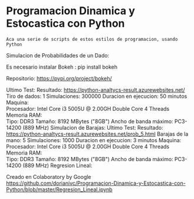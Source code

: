# Programacion Dinamica y Estocastica con Python

	Aca una serie de scripts de estos estilos de programacion, usando Python
	
Simulacion de Probabilidades de un Dado:

Es necesario instalar Bokeh : pip install bokeh

Repositorio: https://pypi.org/project/bokeh/ 

Ultimo Test:
	Resultado: https://python-analtycs-result.azurewebsites.net/
	Tiro de dados: 1
	Simulaciones: 300000
	Duracion en ejecucion: 50 minutos
	Maquina:  
				Procesador: Intel Core i3 5005U @ 2.00GH Double Core 4 Threads
				Memoria RAM: 	
							Tipo: DDR3
							Tamaño: 8192 MBytes ("8GB")
							Ancho de banda máximo: PC3-14200 (889 MHz)
Simulacion de Barajas:
Ultimo Test:
	Resultado: https://python-analtycs-result.azurewebsites.net/prob_5.html
	Barajas de la mano: 5
	Simulaciones: 1000
	Duracion en ejecucion: 3 minutos
	Maquina:  
				Procesador: Intel Core i3 5005U @ 2.00GH Double Core 4 Threads
				Memoria RAM: 	
							Tipo: DDR3
							Tamaño: 8192 MBytes ("8GB")
							Ancho de banda máximo: PC3-14200 (889 MHz)
Regresion Lineal:
 
Creado en Colaboratory by Google
https://github.com/dorianivc/Programacion-Dinamica-y-Estocastica-con-Python/blob/master/Regresion_Lineal.ipynb


